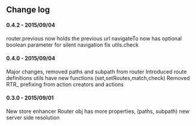 ## Change log

#### 0.4.2 - 2015/09/04
router.previous now holds the previous url
navigateTo now has optional boolean parameter for silent navigation
fix utils.check  

#### 0.4.0 - 2015/09/04
Major changes, removed paths and subpath from router
Introduced route definitions
utils have new functions  (set,setRoutes,match,check)
Removed RTR_ prefixing from action creators and actions

#### 0.3.0 - 2015/09/01
New store enhancer
Router obj has more properties, (paths, subpath)
new server side resolution
